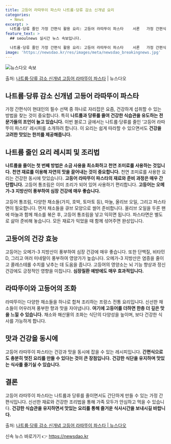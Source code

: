 ```yaml
---
title: 고등어 라따뚜이 파스타 나트륨·당류 감소 신개념 요리
categories:
  - News
excerpt: >
  나트륨·당류 줄인 가정 간편식 활용 요리: 고등어 라따뚜이 파스타    서론   가정 간편식이 현대인의 필수…
feature_text: >
  ## seoulnews 실시간 뉴스 속보입니다.

  나트륨·당류 줄인 가정 간편식 활용 요리: 고등어 라따뚜이 파스타    서론   가정 간편식이 현대인의 필수…
image: 'https://newsdao.kr/res/images/meta/newsdao_breakingnews.jpg'
---
```


![뉴스다오 속보](https://newsdao.kr/res/images/meta/newsdao_breakingnews.jpg)

<p>출처: <a href="https://newsdao.kr/4469" rel="dofollow">나트륨·당류 감소 신개념 고등어 라따뚜이 파스타</a> | 뉴스다오</p>

<h2 data-ke-size="size26">나트륨·당류 감소 신개념 고등어 라따뚜이 파스타</h2>
<p data-ke-size="size16"></p>
가정 간편식이 현대인의 필수 선택 중 하나로 자리잡은 요즘, 건강하게 섭취할 수 있는 방법을 찾는 것이 중요합니다. 특히 <b>나트륨과 당류를 줄여 건강한 식습관을 유도하는 전문가들의 조언이 늘고 있습니다.</b> 이번 블로그 글에서는 나트륨·당류를 줄인 ‘고등어 라따뚜이 파스타’ 레시피를 소개하려 합니다. 이 요리는 쉽게 따라할 수 있으면서도 <b>건강을 고려한 맛있는 한끼를 제공해줍니다.</b>

<h2 data-ke-size="size24">나트륨 줄인 요리 레시피 및 조리법</h2>
<p data-ke-size="size16"></p>
<b>나트륨을 줄이는 첫 번째 방법은 소금 사용을 최소화하고 천연 조미료를 사용하는 것입니다.</b> <b>천연 재료를 이용해 자연의 맛을 끌어내는 것이 중요합니다.</b> 천연 조미료를 사용한 요리는 건강한 동시에 맛있습니다. <b>고등어 라따뚜이 파스타의 재료와 준비 과정은 매우 간단합니다.</b> 고등어 통조림은 이미 조리가 되어 있어 사용하기 편리합니다. <b>고등어는 오메가-3 지방산이 풍부하여 심장 건강에 매우 좋습니다.</b> 
<p data-ke-size="size16"></p>
고등어 통조림, 다양한 채소들(가지, 호박, 토마토 등), 마늘, 올리브 오일, 그리고 파스타 면이 필요합니다. 먼저 채소들을 큐브 모양으로 썰어 준비합니다. 올리브 오일을 두른 팬에 마늘과 함께 채소를 볶은 후, 고등어 통조림을 넣고 익히면 됩니다. 파스타면은 별도로 삶아 준비해 놓습니다. 모든 재료가 익었을 때 함께 섞어주면 완성입니다.

<h2 data-ke-size="size24">고등어의 건강 효능</h2>
<p data-ke-size="size16"></p>
고등어는 오메가-3 지방산이 풍부하여 심장 건강에 매우 좋습니다. 또한 단백질, 비타민 D, 그리고 여러 미네랄이 풍부하여 영양가가 높습니다. 오메가-3 지방산은 염증을 줄이고 콜레스테롤 수치를 낮추는 데 도움을 줍니다. 고등어의 영양소는 뇌 기능 향상과 정신 건강에도 긍정적인 영향을 미칩니다. <b>심장질환 예방에도 매우 효과적입니다.</b>

<h2 data-ke-size="size24">라따뚜이와 고등어의 조화</h2>
<p data-ke-size="size16"></p>
라따뚜이는 다양한 채소들을 하나로 합쳐 조리하는 프랑스 전통 요리입니다. 신선한 채소들이 어우러져 풍부한 향과 맛을 자아냅니다. <b>여기에 고등어를 더하면 한층 더 깊은 맛을 느낄 수 있습니다.</b> 채소와 해산물의 조화는 식단의 다양성을 높이며, 보다 건강한 식사를 가능하게 합니다.

<h2 data-ke-size="size24">맛과 건강을 동시에</h2>
<p data-ke-size="size16"></p>
고등어 라따뚜이 파스타는 건강과 맛을 동시에 잡을 수 있는 레시피입니다. <b>간편식으로도 충분히 멋진 요리를 만들 수 있다는 것이 큰 장점입니다.</b> <b>건강한 식단을 유지하며 맛있는 식사를 즐기실 수 있습니다.</b>

<h2 data-ke-size="size24">결론</h2>
<p data-ke-size="size16"></p>
고등어 라따뚜이 파스타는 나트륨과 당류를 줄이면서도 간단하게 만들 수 있는 가정 간편식입니다. 신선한 재료와 건강한 조리법을 통해 가족 모두가 안심하고 먹을 수 있습니다. <b>건강한 식습관을 유지하면서 맛있는 요리를 통해 즐거운 식사시간을 보내시길 바랍니다.</b>

출처: <a href="https://newsdao.kr/4469">나트륨·당류 감소 신개념 고등어 라따뚜이 파스타 | 뉴스다오</a> 

신속 뉴스 바로가기 👉 <a href="https://newsdao.kr" rel="dofollow">https://newsdao.kr</a>


